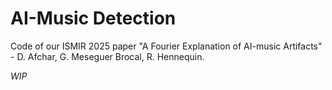 # AI-Music Detection

Code of our ISMIR 2025 paper "A Fourier Explanation of AI-music Artifacts" - D. Afchar, G. Meseguer Brocal, R. Hennequin.

*WIP*
